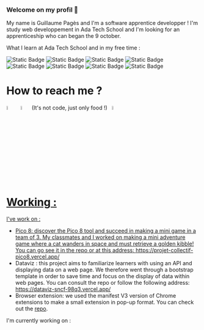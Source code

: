 ### Welcome on my profil 👋

<!--
**guillaume-pages/guillaume-pages** is a ✨ _special_ ✨ repository because its `README.md` (this file) appears on your GitHub profile.

Here are some ideas to get you started:

- 🔭 I’m currently working on ...
- 🌱 I’m currently learning ...
- 👯 I’m looking to collaborate on ...
- 🤔 I’m looking for help with ...
- 💬 Ask me about ...
- 📫 How to reach me: ...
- 😄 Pronouns: ...
- ⚡ Fun fact: ...
-->

My name is Guillaume Pagès and I'm a software apprentice developper ! I'm study web developpement in Ada Tech School and I'm looking for an apprenticeship who can began the 9 october.

What I learn at Ada Tech School and in my free time :

![Static Badge](https://img.shields.io/badge/Os-Linux-blue)
![Static Badge](https://img.shields.io/badge/IDE%20-%20VSCode-blue)
![Static Badge](https://img.shields.io/badge/IDE%20-%20Android%20Studio-blue)
![Static Badge](https://img.shields.io/badge/Code%20-%20JavaScript-blue)
![Static Badge](https://img.shields.io/badge/Code%20-%20PHP-blue)
![Static Badge](https://img.shields.io/badge/Code%20-%20TypeScript-blue)
![Static Badge](https://img.shields.io/badge/Code%20-%20Kotlin-blue)
![Static Badge](https://img.shields.io/badge/Cloud%20-%20AWS-blue)


# How to reach me ? 

[<img src="https://img.icons8.com/color/48/000000/linkedin.png" width="5%"/>](https://www.linkedin.com/in/guillaume-pages-bb5272118/) &nbsp; [<img src="https://img.icons8.com/fluent/48/000000/instagram-new.png" width="5%"/>](https://www.instagram.com/guillaumescook/) (It's not code, just only food !) &nbsp; <a href="mailto:guillaumepages@outlook.com"> <img src="https://upload.wikimedia.org/wikipedia/commons/9/90/Outlook.com_icon_%282012-2019%29.svg" width="5%"/>

# Working :

I've work on :

- Pico 8: discover the Pico 8 tool and succeed in making a mini game in a team of 3. My classmates and I worked on making a mini adventure game where a cat wanders in space and must retrieve a golden kibble! You can go see it in the repo or at this address: https://projet-collectif-pico8.vercel.app/
- Dataviz : this project aims to familiarize learners with using an API and displaying data on a web page. We therefore went through a bootstrap template in order to save time and focus on the display of data within web pages. You can consult the repo or follow the following address: https://dataviz-sncf-98q3.vercel.app/
- Browser extension: we used the manifest V3 version of Chrome extensions to make a small extension in pop-up format. You can check out the <a href="https://github.com/guillaume-pages/projet-collectif-extension-de-navigateur">repo</a>.

I'm currently working on :

